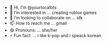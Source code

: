 - 👋 Hi, I’m @yourlocalbts
- 👀 I’m interested in ... creating roblox games
- 💞️ I’m looking to collaborate on ... idk
- 📫 How to reach me ... gmail
- 😄 Pronouns: ... she/her
- ⚡ Fun fact: ... i like k-pop and i speack korean

<!---
yourlocalbts/yourlocalbts is a ✨ special ✨ repository because its `README.md` (this file) appears on your GitHub profile.
You can click the Preview link to take a look at your changes.
--->
